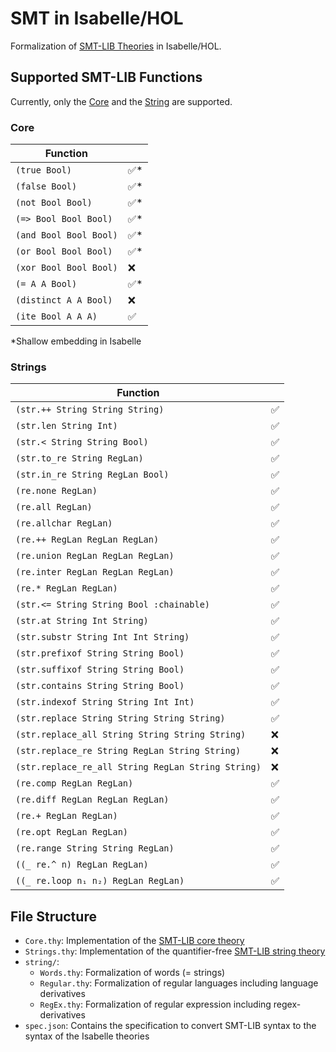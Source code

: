# SMT in Isabelle/HOL

Formalization of [SMT-LIB Theories](https://smtlib.cs.uiowa.edu/theories.shtml) in Isabelle/HOL.

## Supported SMT-LIB Functions

Currently, only the [Core](https://smtlib.cs.uiowa.edu/theories-Core.shtml) and the [String](https://smtlib.cs.uiowa.edu/theories-UnicodeStrings.shtml) are supported.

### Core

| Function               |     |
| ---------------------- | --- |
| `(true Bool)`          | ✅*  |
| `(false Bool)`         | ✅*  |
| `(not Bool Bool)`      | ✅*  |
| `(=> Bool Bool Bool)`  | ✅*  |
| `(and Bool Bool Bool)` | ✅*  |
| `(or Bool Bool Bool)`  | ✅*  |
| `(xor Bool Bool Bool)` | ❌   |
| `(= A A Bool)`         | ✅*  |
| `(distinct A A Bool)`  | ❌   |
| `(ite Bool A A A)`     | ✅   |

*Shallow embedding in Isabelle

### Strings

| Function                                           |     |
| -------------------------------------------------- | --- |
| `(str.++ String String String)`                    | ✅   |
| `(str.len String Int)`                             | ✅   |
| `(str.< String String Bool)`                       | ✅   |
| `(str.to_re String RegLan)`                        | ✅   |
| `(str.in_re String RegLan Bool)`                   | ✅   |
| `(re.none RegLan)`                                 | ✅   |
| `(re.all RegLan)`                                  | ✅   |
| `(re.allchar RegLan)`                              | ✅   |
| `(re.++ RegLan RegLan RegLan)`                     | ✅   |
| `(re.union RegLan RegLan RegLan)`                  | ✅   |
| `(re.inter RegLan RegLan RegLan)`                  | ✅   |
| `(re.* RegLan RegLan)`                             | ✅   |
| `(str.<= String String Bool :chainable)`           | ✅   |
| `(str.at String Int String)`                       | ✅   |
| `(str.substr String Int Int String)`               | ✅   |
| `(str.prefixof String String Bool)`                | ✅   |
| `(str.suffixof String String Bool)`                | ✅   |
| `(str.contains String String Bool)`                | ✅   |
| `(str.indexof String String Int Int)`              | ✅   |
| `(str.replace String String String String)`        | ✅   |
| `(str.replace_all String String String String)`    | ❌   |
| `(str.replace_re String RegLan String String)`     | ❌   |
| `(str.replace_re_all String RegLan String String)` | ❌   |
| `(re.comp RegLan RegLan)`                          | ✅   |
| `(re.diff RegLan RegLan RegLan)`                   | ✅   |
| `(re.+ RegLan RegLan)`                             | ✅   |
| `(re.opt RegLan RegLan)`                           | ✅   |
| `(re.range String String RegLan)`                  | ✅   |
| `((_ re.^ n) RegLan RegLan)`                       | ✅   |
| `((_ re.loop n₁ n₂) RegLan RegLan)`                | ✅   |

## File Structure

- `Core.thy`: Implementation of the [SMT-LIB core theory](https://smtlib.cs.uiowa.edu/theories-Core.shtml)
- `Strings.thy`: Implementation of the quantifier-free [SMT-LIB string theory](https://smtlib.cs.uiowa.edu/theories-UnicodeStrings.shtml)
- `string/`:
  - `Words.thy`: Formalization of words (= strings)
  - `Regular.thy`: Formalization of regular languages including language derivatives
  - `RegEx.thy`: Formalization of regular expression including regex-derivatives
- `spec.json`: Contains the specification to convert SMT-LIB syntax to the syntax of the Isabelle theories
